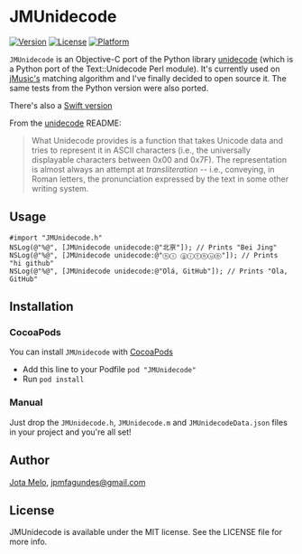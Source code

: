 # JMUnidecode

[![Version](https://img.shields.io/cocoapods/v/JMUnidecode-Swift.svg?style=flat)](http://cocoapods.org/pods/JMUnidecode-Swift)
[![License](https://img.shields.io/cocoapods/l/JMUnidecode-Swift.svg?style=flat)](http://cocoapods.org/pods/JMUnidecode-Swift)
[![Platform](https://img.shields.io/cocoapods/p/JMUnidecode-Swift.svg?style=flat)](http://cocoapods.org/pods/JMUnidecode-Swift)


`JMUnidecode` is an Objective-C port of the Python library [unidecode](https://github.com/iki/unidecode) (which is a Python port of the Text::Unidecode Perl module). It's currently used on [jMusic's](https://itunes.apple.com/app/jmusic-for-spotify/id1118976183) matching algorithm and I've finally decided to open source it. The same tests from the Python version were also ported.

There's also a [Swift version](https://github.com/JotaMelo/JMUnidecode-Swift)

From the [unidecode](https://github.com/iki/unidecode) README:
> What Unidecode provides is a function that takes Unicode data and tries to represent it in ASCII characters (i.e., the universally displayable characters between 0x00 and 0x7F). The representation is almost always an attempt at *transliteration* -- i.e., conveying, in Roman letters, the pronunciation expressed by the text in some other writing system.

## Usage

```objc
#import "JMUnidecode.h"
NSLog(@"%@", [JMUnidecode unidecode:@"北亰"]); // Prints "Bei Jing" 
NSLog(@"%@", [JMUnidecode unidecode:@"ⓗⓘ ⓖⓘⓣⓗⓤⓑ"]); // Prints "hi github"
NSLog(@"%@", [JMUnidecode unidecode:@"Olá, GitHub"]); // Prints "Ola, GitHub"
```

## Installation

### CocoaPods

You can install `JMUnidecode` with [CocoaPods](http://cocoapods.org)

* Add this line to your Podfile ```pod "JMUnidecode"```
* Run ```pod install```

### Manual

Just drop the `JMUnidecode.h`, `JMUnidecode.m` and `JMUnidecodeData.json` files in your project and you're all set!

## Author

[Jota Melo](https://twitter.com/Jota), jpmfagundes@gmail.com

## License

JMUnidecode is available under the MIT license. See the LICENSE file for more info.
